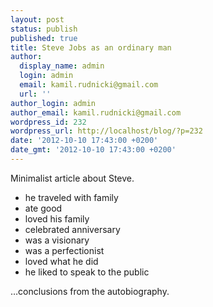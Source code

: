 ```yaml
---
layout: post
status: publish
published: true
title: Steve Jobs as an ordinary man
author:
  display_name: admin
  login: admin
  email: kamil.rudnicki@gmail.com
  url: ''
author_login: admin
author_email: kamil.rudnicki@gmail.com
wordpress_id: 232
wordpress_url: http://localhost/blog/?p=232
date: '2012-10-10 17:43:00 +0200'
date_gmt: '2012-10-10 17:43:00 +0200'
---
```

<div>Minimalist article about Steve.</div>
<ul>
<li>he traveled with family</li>
<li>ate good</li>
<li>loved his family</li>
<li>celebrated anniversary</li>
<li>was a visionary</li>
<li>was a perfectionist</li>
<li>loved what he did</li>
<li>he liked to speak to the public</li>
</ul>
<p>&#8230;conclusions from the autobiography.</p>
